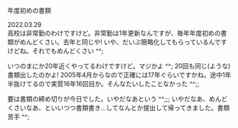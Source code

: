 年度初めの書類

2022.03.29<br />
高校は非常勤のわけですけど。非常勤は1年更新なんですが、毎年年度初めの書類がめんどくさい。去年と同じや! いや、だいぶ簡略化してもらっているんですけどね。それでもめんどくさい ^^;

いつのまにか20年近くやってるわけですけど。マジかよ ^^; 20回も同じ(ような)書類出したのかよ! 2005年4月からなので正確には17年ぐらいですかね。途中1年半抜けてるので実質16年16回目か。そんなたいしたことなかった ^^;;

要は書類の締め切りが今日でした。いやだなあという ^^;;; いやだなあ、めんどくさいなあ、といいつつ書類書き...してなんとか提出して帰ってきました。書類苦手 ^^;